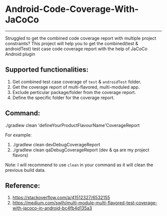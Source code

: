 # Android-Code-Coverage-With-JaCoCo

---
Struggled to get the combined code coverage report with multiple project constraints?
This project will help you to get the combined(test & androidTest) test case code coverage report with the help of JaCoCo Android plugin

## Supported functionalities:
1. Get combined test case coverage of `test` & `androidTest` folder.
2. Get the coverage report of multi-flavored, multi-moduled app.
3. Exclude perticular package/folder from the coverage report.
4. Define the specific folder for the coverage report.

## Command:
./gradlew clean 'defineYourProductFlavourName'CoverageReport

For example:
1. ./gradlew clean devDebugCoverageReport
2. ./gradlew clean qaDebugCoverageReport
(dev & qa are my project flavors)

Note: I will recommend to use `clean` in your command as it will clean the previous build data.

## Reference:
1. https://stackoverflow.com/a/41512327/6532155
2. https://medium.com/swlh/multi-module-multi-flavored-test-coverage-with-jacoco-in-android-bc4fb4d135a3
